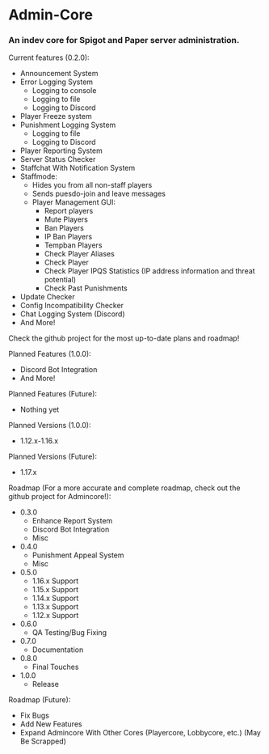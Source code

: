 # Admin-Core
### An indev core for Spigot and Paper server administration.
Current features (0.2.0):
* Announcement System
* Error Logging System
    * Logging to console
    * Logging to file
    * Logging to Discord
* Player Freeze system
* Punishment Logging System
    * Logging to file
    * Logging to Discord
* Player Reporting System
* Server Status Checker
* Staffchat With Notification System
* Staffmode:
    * Hides you from all non-staff players
    * Sends puesdo-join and leave messages
    * Player Management GUI:
        * Report players
        * Mute Players
        * Ban Players
        * IP Ban Players
        * Tempban Players
        * Check Player Aliases
        * Check Player 
        * Check Player IPQS Statistics (IP address information and threat potential)
        * Check Past Punishments
* Update Checker
* Config Incompatibility Checker
* Chat Logging System (Discord)
* And More!

Check the github project for the most up-to-date plans and roadmap!

Planned Features (1.0.0):
  * Discord Bot Integration
  * And More!

Planned Features (Future):
  * Nothing yet

Planned Versions (1.0.0):
  * 1.12.x-1.16.x

Planned Versions (Future):
  * 1.17.x

Roadmap (For a more accurate and complete roadmap, check out the github project for Admincore!):
  * 0.3.0
    * Enhance Report System
    * Discord Bot Integration
    * Misc
  * 0.4.0
    * Punishment Appeal System
    * Misc
  * 0.5.0
    * 1.16.x Support
    * 1.15.x Support
    * 1.14.x Support
    * 1.13.x Support
    * 1.12.x Support
  * 0.6.0
    * QA Testing/Bug Fixing
  * 0.7.0
    * Documentation
  * 0.8.0
    * Final Touches
  * 1.0.0
    * Release
     
Roadmap (Future):
  * Fix Bugs
  * Add New Features
  * Expand Admincore With Other Cores (Playercore, Lobbycore, etc.) (May Be Scrapped)
